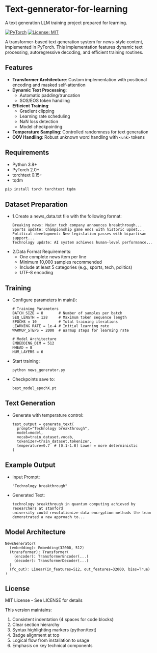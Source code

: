 # Text-gennerator-for-learning
A  text generation LLM training project prepared for learning.

[![PyTorch](https://img.shields.io/badge/PyTorch-%23EE4C2C.svg?logo=PyTorch&logoColor=white)](https://pytorch.org/)
[![License: MIT](https://img.shields.io/badge/License-MIT-yellow.svg)](https://opensource.org/licenses/MIT)

A transformer-based text generation system for news-style content, implemented in PyTorch. This implementation features dynamic text processing, autoregressive decoding, and efficient training routines.

## Features

- **Transformer Architecture**: Custom implementation with positional encoding and masked self-attention
- **Dynamic Text Processing**: 
  - Automatic padding/truncation 
  - SOS/EOS token handling
- **Efficient Training**:
  - Gradient clipping
  - Learning rate scheduling
  - NaN loss detection
  - Model checkpointing
- **Temperature Sampling**: Controlled randomness for text generation
- **OOV Handling**: Robust unknown word handling with `<unk>` tokens

## Requirements

- Python 3.8+
- PyTorch 2.0+
- torchtext 0.15+
- tqdm

```bash
pip install torch torchtext tqdm
```

## Dataset Preparation
- 1.Create a news_data.txt file with the following format:
  ```
  Breaking news: Major tech company announces breakthrough...
  Sports update: Championship game ends with historic upset...
  Political development: New legislation passes with bipartisan support...
  Technology update: AI system achieves human-level performance...
  ```
- 2.Data Format Requirements:
  - One complete news item per line
  - Minimum 10,000 samples recommended
  - Include at least 5 categories (e.g., sports, tech, politics)
  - UTF-8 encoding
  
## Training
- Configure parameters in main():
  ```
  # Training Parameters
  BATCH_SIZE = 8       # Number of samples per batch
  SEQ_LENGTH = 128     # Maximum token sequence length 
  EPOCHS = 10          # Total training iterations
  LEARNING_RATE = 1e-4 # Initial learning rate
  WARMUP_STEPS = 2000  # Warmup steps for learning rate

  # Model Architecture
  EMBEDDING_DIM = 512
  NHEAD = 8
  NUM_LAYERS = 6
  ```
- Start training:
  ```
  python news_generator.py
  ```
- Checkpoints save to:
  ```
  best_model_epochX.pt
  ```

## Text Generation
- Generate with temperature control:
  ```
  test_output = generate_text(
    prompt="Technology breakthrough",
    model=model,
    vocab=train_dataset.vocab,
    tokenizer=train_dataset.tokenizer,
    temperature=0.7  # [0.1-1.0] Lower = more deterministic
  )
  ```

## Example Output
- Input Prompt:
  ```
  "Technology breakthrough"
  ```
- Generated Text:
  ```
  technology breakthrough in quantum computing achieved by researchers at stanford 
  university could revolutionize data encryption methods the team demonstrated a new approach to...
  ```

## Model Architecture
```
NewsGenerator(
  (embedding): Embedding(32000, 512)
  (transformer): Transformer(
    (encoder): TransformerEncoder(...)
    (decoder): TransformerDecoder(...)
  )
  (fc_out): Linear(in_features=512, out_features=32000, bias=True)
)
```
## License
MIT License - See LICENSE for details

This version maintains:
1. Consistent indentation (4 spaces for code blocks)
2. Clear section hierarchy
3. Syntax highlighting markers (python/text)
4. Badge alignment at top
5. Logical flow from installation to usage
6. Emphasis on key technical components



